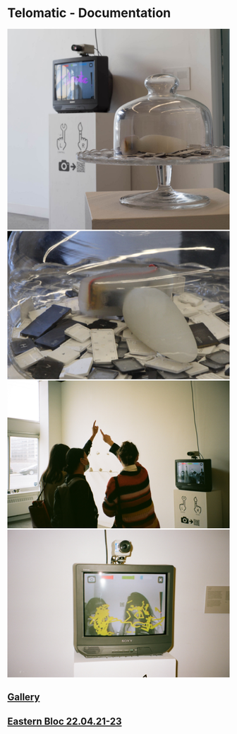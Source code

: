 # Telomatic - Documentation
![doc_sel/doc_1](doc_sel/doc_1.jpg)
![doc_sel/doc_2](doc_sel/doc_2.jpg)
![doc_sel/doc_3](doc_sel/doc_3.jpg)
![doc_sel/doc_4](doc_sel/doc_4.jpg)
## [Gallery](https://hybrid.concordia.ca/i_planch/telomatic/gallery/)
## [Eastern Bloc 22.04.21-23](doc_exhib/220421-23_EB/)
